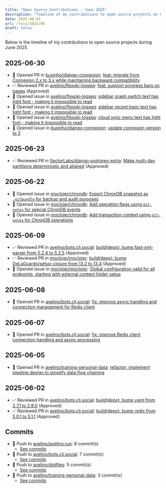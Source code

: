 ```yaml
---
title: "Open Source Contributions - June 2025"
description: "Timeline of my contributions to open source projects on GitHub during June 2025."
date: 2025-06-01
url: /foss/2025/06
draft: false
---
```


Below is the timeline of my contributions to open source projects during June 2025.

## 2025-06-30

- 🔀 Opened PR in [businho/django-connexion](https://github.com/businho/django-connexion): [feat: migrate from Connexion 2.x to 3.x while maintaining backward compatibility](https://github.com/businho/django-connexion/pull/10)
- ✅ Reviewed PR in [avelino/flexoki-logseq](https://github.com/avelino/flexoki-logseq): [feat: support progress bars on pages](https://github.com/avelino/flexoki-logseq/pull/5#pullrequestreview-2971485854) (Approved)
- 🐛 Opened issue in [avelino/flexoki-logseq](https://github.com/avelino/flexoki-logseq): [sidebar graph switch text has light font - making it impossible to read](https://github.com/avelino/flexoki-logseq/issues/9)
- 🐛 Opened issue in [avelino/flexoki-logseq](https://github.com/avelino/flexoki-logseq): [sidebar recent topic text has light font - making it impossible to read](https://github.com/avelino/flexoki-logseq/issues/8)
- 🐛 Opened issue in [avelino/flexoki-logseq](https://github.com/avelino/flexoki-logseq): [cloud sync menu text has light font - making it impossible to read](https://github.com/avelino/flexoki-logseq/issues/7)
- 🐛 Opened issue in [businho/django-connexion](https://github.com/businho/django-connexion): [update connexion version to 3](https://github.com/businho/django-connexion/issues/11)

## 2025-06-23

- ✅ Reviewed PR in [SectorLabs/django-postgres-extra](https://github.com/SectorLabs/django-postgres-extra): [Make multi-day partitions deterministic and aligned](https://github.com/SectorLabs/django-postgres-extra/pull/263#pullrequestreview-2949462419) (Approved)

## 2025-06-22

- 🐛 Opened issue in [moclojer/chrondb](https://github.com/moclojer/chrondb): [Export ChronDB snapshot as `.gitbundle` for backup and audit purposes](https://github.com/moclojer/chrondb/issues/45)
- 🐛 Opened issue in [moclojer/chrondb](https://github.com/moclojer/chrondb): [Add operation flags using `git-notes` for special ChronDB events](https://github.com/moclojer/chrondb/issues/44)
- 🐛 Opened issue in [moclojer/chrondb](https://github.com/moclojer/chrondb): [Add transaction context using `git-notes` for ChronDB operations](https://github.com/moclojer/chrondb/issues/43)

## 2025-06-09

- ✅ Reviewed PR in [avelino/bots.clj.social](https://github.com/avelino/bots.clj.social): [build(deps): bump fast-xml-parser from 5.2.4 to 5.2.5](https://github.com/avelino/bots.clj.social/pull/182#pullrequestreview-2909651835) (Approved)
- ✅ Reviewed PR in [moclojer/moclojer](https://github.com/moclojer/moclojer): [build(deps): bump DeLaGuardo/setup-clojure from 13.2 to 13.4](https://github.com/moclojer/moclojer/pull/327#pullrequestreview-2910557138) (Approved)
- 🐛 Opened issue in [moclojer/moclojer](https://github.com/moclojer/moclojer): [Global configuration valid for all endpoints, starting with external content folder setup](https://github.com/moclojer/moclojer/issues/328)

## 2025-06-08

- 🔀 Opened PR in [avelino/bots.clj.social](https://github.com/avelino/bots.clj.social): [fix: improve async handling and connection management for Redis client](https://github.com/avelino/bots.clj.social/pull/181)

## 2025-06-07

- 🔀 Opened PR in [avelino/bots.clj.social](https://github.com/avelino/bots.clj.social): [fix: improve Redis client connection handling and async processing](https://github.com/avelino/bots.clj.social/pull/180)

## 2025-06-05

- 🔀 Opened PR in [avelino/training-personal-data](https://github.com/avelino/training-personal-data): [refactor: implement pipeline design to simplify data flow chaining](https://github.com/avelino/training-personal-data/pull/8)

## 2025-06-02

- ✅ Reviewed PR in [avelino/bots.clj.social](https://github.com/avelino/bots.clj.social): [build(deps): bump yaml from 2.7.1 to 2.8.0](https://github.com/avelino/bots.clj.social/pull/177#pullrequestreview-2887664998) (Approved)
- ✅ Reviewed PR in [avelino/bots.clj.social](https://github.com/avelino/bots.clj.social): [build(deps): bump redis from 5.0.1 to 5.1.1](https://github.com/avelino/bots.clj.social/pull/179#pullrequestreview-2887663210) (Approved)

## Commits

- 🔨 Push to [avelino/avelino.run](https://github.com/avelino/avelino.run): 8 commit(s)
  - [See commits](https://github.com/avelino/avelino.run/commits?author=avelino&since=2025-06-01T00:00:00Z&until=2025-06-30T23:59:59Z)
- 🔨 Push to [avelino/bots.clj.social](https://github.com/avelino/bots.clj.social): 7 commit(s)
  - [See commits](https://github.com/avelino/bots.clj.social/commits?author=avelino&since=2025-06-01T00:00:00Z&until=2025-06-30T23:59:59Z)
- 🔨 Push to [avelino/dotfiles](https://github.com/avelino/dotfiles): 5 commit(s)
  - [See commits](https://github.com/avelino/dotfiles/commits?author=avelino&since=2025-06-01T00:00:00Z&until=2025-06-30T23:59:59Z)
- 🔨 Push to [avelino/training-personal-data](https://github.com/avelino/training-personal-data): 3 commit(s)
  - [See commits](https://github.com/avelino/training-personal-data/commits?author=avelino&since=2025-06-01T00:00:00Z&until=2025-06-30T23:59:59Z)

